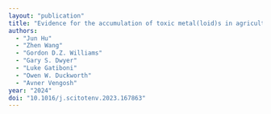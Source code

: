 ```yaml
---
layout: "publication"
title: "Evidence for the accumulation of toxic metal(loid)s in agricultural soils impacted from long-term application of phosphate fertilizer"
authors:
  - "Jun Hu"
  - "Zhen Wang"
  - "Gordon D.Z. Williams"
  - "Gary S. Dwyer"
  - "Luke Gatiboni"
  - "Owen W. Duckworth"
  - "Avner Vengosh"
year: "2024"
doi: "10.1016/j.scitotenv.2023.167863"
---
```


